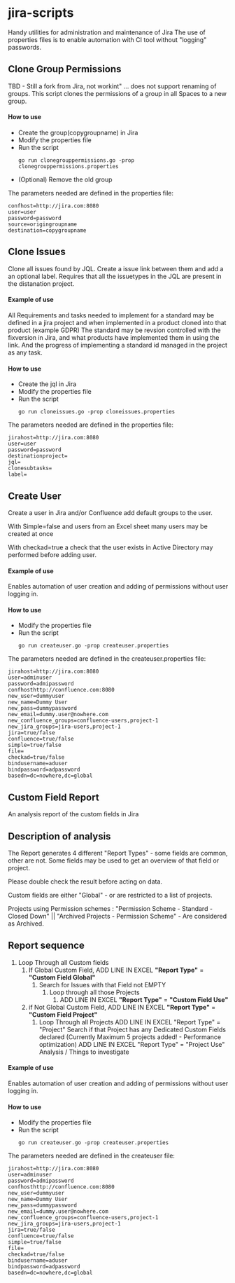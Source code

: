 # jira-scripts
Handy utilities for administration and maintenance of Jira
The use of properties files is to enable automation with CI tool without "logging" passwords.

## Clone Group Permissions
TBD - Still a fork from Jira, not workint"
... does not support renaming of groups.
This script clones the permissions of a group in all Spaces to a new group.


#### How to use
* Create the group(copygroupname) in Jira
* Modify the properties file
* Run the script
  ```
  go run clonegrouppermissions.go -prop clonegrouppermissions.properties
  ```
* (Optional) Remove the old group

The parameters needed are defined in the properties file:
```
confhost=http://jira.com:8080
user=user
password=password
source=origingroupname
destination=copygroupname
```
## Clone Issues
Clone all issues found by JQL. Create a issue link between them and add a an optional label.
Requires that all the issuetypes in the JQL are present in the distanation project. 

#### Example of use
All Requirements and tasks needed to implement for a standard may be defined in a jira project and 
when implemented in a product cloned into that product (example GDPR)
The standard may be revsion controlled with the fixversion in Jira, and what products have implemented them in using 
the link.
And the progress of implementing a standard id managed in the project as any task.


#### How to use
* Create the jql in Jira
* Modify the properties file
* Run the script
  ```
  go run cloneissues.go -prop cloneissues.properties
  ```

The parameters needed are defined in the properties file:
```
jirahost=http://jira.com:8080
user=user
password=password
destinationproject=
jql=
clonesubtasks=
label=
```

## Create User
Create a user in Jira and/or Confluence add default groups to the user.
<p>
With Simple=false and users from an Excel sheet many users may be created at once
</p>
<p>
With checkad=true a check that the user exists in Active Directory may performed before adding user. 
</p>

#### Example of use
Enables automation of user creation and adding of permissions without user logging in.

#### How to use
* Modify the properties file
* Run the script
  ```
  go run createuser.go -prop createuser.properties
  ```

The parameters needed are defined in the createuser.properties file:
```
jirahost=http://jira.com:8080
user=adminuser
password=admipassword
confhosthttp://confluence.com:8080
new_user=dummyuser
new_name=Dummy User
new_pass=dummypassword
new_email=dummy.user@nowhere.com
new_confluence_groups=confluence-users,project-1
new_jira_groups=jira-users,project-1
jira=true/false
confluence=true/false
simple=true/false
file=
checkad=true/false
bindusername=aduser
bindpassword=adpassword
basedn=dc=nowhere,dc=global
```

## Custom Field Report
An analysis report of the custom fields in Jira


## Description of analysis
The Report generates 4 different "Report Types" - some fields are common, other are not. 
Some fields may be used to get an overview of that field or project.

Please double check the result before acting on data.

Custom fields are either "Global" - or are restricted to a list of projects.

Projects using Permission schemes : "Permission Scheme - Standard - Closed Down" || "Archived Projects - Permission Scheme" - Are considered as Archived.

## Report sequence
1. Loop Through all Custom fields
   1. If Global Custom Field, ADD LINE IN EXCEL **"Report Type"** = **"Custom Field Global"**
      1. Search for Issues with that Field not EMPTY
         1. Loop through all those Projects
            1. ADD LINE IN EXCEL **"Report Type"** = **"Custom Field Use"**
   2. if Not Global Custom Field, ADD LINE IN EXCEL **"Report Type"** = **"Custom Field Project"**
      1. Loop Through all Projects
ADD LINE IN EXCEL "Report Type" = "Project"
Search if that Project has any Dedicated Custom Fields declared (Currently Maximum 5 projects added! - Performance optimization)
ADD LINE IN EXCEL "Report Type" = "Project Use"
Analysis / Things to investigate


#### Example of use
Enables automation of user creation and adding of permissions without user logging in.

#### How to use
* Modify the properties file
* Run the script
  ```
  go run createuser.go -prop createuser.properties
  ```

The parameters needed are defined in the createuser file:
```
jirahost=http://jira.com:8080
user=adminuser
password=admipassword
confhosthttp://confluence.com:8080
new_user=dummyuser
new_name=Dummy User
new_pass=dummypassword
new_email=dummy.user@nowhere.com
new_confluence_groups=confluence-users,project-1
new_jira_groups=jira-users,project-1
jira=true/false
confluence=true/false
simple=true/false
file=
checkad=true/false
bindusername=aduser
bindpassword=adpassword
basedn=dc=nowhere,dc=global
```

